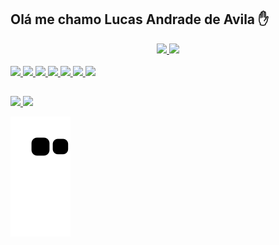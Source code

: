 ## Olá me chamo Lucas Andrade de Avila ✋

<div align="center">
  <a href="https://github.com/LucasAvilaa">
  <img height="180em" src="https://github-readme-stats.vercel.app/api?username=LucasAvilaa&show_icons=true&theme=algolia&include_all_commits=true&count_private=true"/>
  <img height="180em" src="https://github-readme-stats.vercel.app/api/top-langs/?username=LucasAvilaa&layout=compact&langs_count=7&theme=algolia"/>
</div>
  
<br />  
  
<div>  
  <img src="https://img.shields.io/badge/Django-092E20?style=for-the-badge&logo=django&logoColor=white">
  <img src="https://img.shields.io/badge/Python-3776AB?style=for-the-badge&logo=python&logoColor=white">
  <img src="https://img.shields.io/badge/HTML5-E34F26?style=for-the-badge&logo=html5&logoColor=white">
  <img src="https://img.shields.io/badge/CSS3-1572B6?style=for-the-badge&logo=css3&logoColor=white">
  <img src="https://img.shields.io/badge/JavaScript-F7DF1E?style=for-the-badge&logo=javascript&logoColor=black">  
  <img src="https://img.shields.io/badge/PostgreSQL-316192?style=for-the-badge&logo=postgresql&logoColor=white">
  <img src="https://img.shields.io/badge/Heroku-430098?style=for-the-badge&logo=heroku&logoColor=white">
</div>   

##
  
<div>
  <a href="mailto:lucas.avila76@gmail.com">
    <img src="https://img.shields.io/badge/Gmail-D14836?style=for-the-badge&logo=gmail&logoColor=white">
  </a>  
  <a href="https://www.linkedin.com/in/lucasaavila/" target="_blank">
    <img src="https://img.shields.io/badge/LinkedIn-0077B5?style=for-the-badge&logo=linkedin&logoColor=white">  
  </a>
  
  ![Snake animation](https://github.com/LucasAvilaa/LucasAvilaa/blob/output/github-contribution-grid-snake.svg)

 </div>
